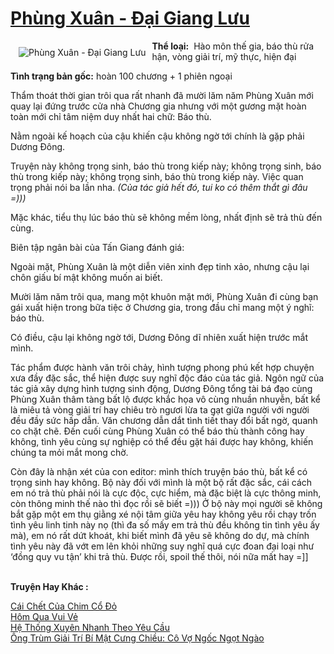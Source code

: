<a href="https://utruyen.com/phung-xuan-dai-giang-luu/18708/" title="Phùng Xuân - Đại Giang Lưu"><h1>Phùng Xuân - Đại Giang Lưu</h1></a><div style="display:table"><img align="right" style="float: left; padding: 10px;" src="https://utruyen.com/images/story/200x260/phung-xuan-dai-giang-luu.jpg" alt="Phùng Xuân - Đại Giang Lưu"><b>Thể loại:</b>  Hào môn thế gia, báo thù rửa hận, vòng giải trí, mỹ thực, hiện đại<p></p><b>Tình trạng bản gốc:</b> hoàn 100 chương + 1 phiên ngoại<p></p>Thẩm thoát thời gian trôi qua rất nhanh đã mười lăm năm Phùng Xuân mới quay lại đứng trước cửa nhà Chương gia nhưng với một gương mặt hoàn toàn mới chỉ tâm niệm duy nhất hai chữ: Báo thù.<p></p>Nằm ngoài kế hoạch của cậu khiến cậu không ngờ tới chính là gặp phải Dương Đông.<p></p>Truyện này không trọng sinh, báo thù trong kiếp này; không trọng sinh, báo thù trong kiếp này; không trọng sinh, báo thù trong kiếp này. Việc quan trọng phải nói ba lần nha.<em> (Của tác giả hết đó, tui ko có thêm thắt gì đâu =)))</em><p></p>Mặc khác, tiểu thụ lúc báo thù sẽ không mềm lòng, nhất định sẽ trả thù đến cùng.<p></p>Biên tập ngân bài của Tấn Giang đánh giá:<p></p>Ngoài mặt, Phùng Xuân là một diễn viên xinh đẹp tinh xảo, nhưng cậu lại chôn giấu bí mật không muốn ai biết.<p></p>Mười lăm năm trôi qua, mang một khuôn mặt mới, Phùng Xuân đi cùng bạn gái xuất hiện trong bữa tiệc ở Chương gia, trong đầu chỉ mang một ý nghĩ: báo thù.<p></p>Có điều, cậu lại không ngờ tới, Dương Đông dĩ nhiên xuất hiện trước mắt mình.<p></p>Tác phẩm được hành văn trôi chảy, hình tượng phong phú kết hợp chuyện xưa đầy đặc sắc, thể hiện được suy nghĩ độc đáo của tác giả. Ngôn ngữ của tác giả xây dựng hình tượng sinh động, Dương Đông tổng tài bá đạo cùng Phùng Xuân thâm tàng bất lộ được khắc họa vô cùng nhuần nhuyễn, bất kể là miêu tả vòng giải trí hay chiêu trò ngươi lừa ta gạt giữa người với người đều đầy sức hấp dẫn. Văn chương dẫn dắt tình tiết thay đổi bất ngờ, quanh co chặt chẽ. Đến cuối cùng Phùng Xuân có thể báo thù thành công hay không, tình yêu cùng sự nghiệp có thể đều gặt hái được hay không, khiến chúng ta mỏi mắt mong chờ.<p></p>Còn đây là nhận xét của con editor: mình thích truyện báo thù, bất kể có trọng sinh hay không. Bộ này đối với mình là một bộ rất đặc sắc, cái cách em nó trả thù phải nói là cực độc, cực hiểm, mà đặc biệt là cực thông minh, còn thông minh thế nào thì đọc rồi sẽ biết =))) Ở bộ này mọi người sẽ không bắt gặp một em thụ giằng xé nội tâm giữa yêu hay không yêu rồi chạy trốn tình yêu linh tinh này nọ (thì đa số mấy em trả thù đều không tin tình yêu ấy mà), em nó rất dứt khoát, khi biết mình đã yêu sẽ không do dự, mà chính tình yêu này đã vớt em lên khỏi những suy nghĩ quá cực đoan đại loại như ‘đồng quy vu tận’ khi trả thù. Được rồi, spoil thế thôi, nói nữa mất hay =]]</div><p><br><b>Truyện Hay Khác :</b></p><a href="https://utruyen.com/cai-chet-cua-chim-co-do/24926/" alt="Cái Chết Của Chim Cổ Đỏ">Cái Chết Của Chim Cổ Đỏ</a><br/><a href="https://github.com/quanluxury/ngontinhhot/tree/master/truyenhay/19017/" alt="Hôm Qua Vui Vẻ">Hôm Qua Vui Vẻ</a><br/><a href="https://github.com/quanluxury/ngontinhhot/tree/master/truyenhay/17561/" alt="Hệ Thống Xuyên Nhanh Theo Yêu Cầu">Hệ Thống Xuyên Nhanh Theo Yêu Cầu</a><br/><a href="https://github.com/quanluxury/truyenhot/tree/master/truyenhay/17397/" alt="Ông Trùm Giải Trí Bí Mật Cưng Chiều: Cô Vợ Ngốc Ngọt Ngào">Ông Trùm Giải Trí Bí Mật Cưng Chiều: Cô Vợ Ngốc Ngọt Ngào</a><br/>